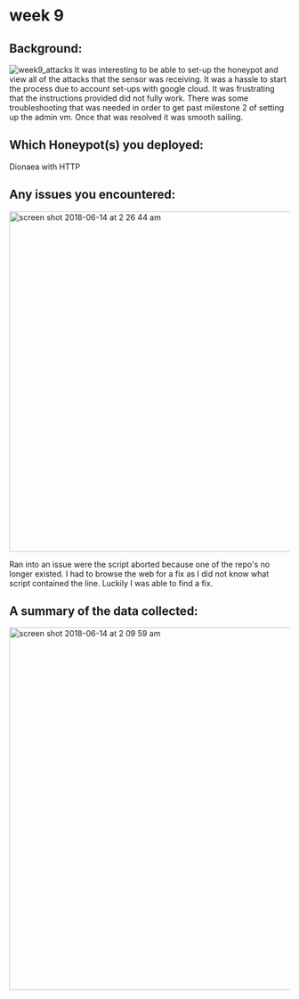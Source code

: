 # week 9


## Background:
![week9_attacks](https://user-images.githubusercontent.com/38142630/41403472-cfc6b220-6f79-11e8-901b-c63609468ab8.gif)
It was interesting to be able to set-up the honeypot and view all of the attacks that the sensor was receiving. It was a hassle to start the process due to account set-ups with google cloud. It was frustrating that the instructions provided did not fully work. There was some troubleshooting that was needed in order to get past milestone 2 of setting up the admin vm. Once that was resolved it was smooth sailing.

## Which Honeypot(s) you deployed: 
Dionaea with HTTP

## Any issues you encountered: 
<img width="611" alt="screen shot 2018-06-14 at 2 26 44 am" src="https://user-images.githubusercontent.com/38142630/41403856-c39a6f22-6f7a-11e8-93d5-6a1c4e9d572e.png">

Ran into an issue were the script aborted because one of the repo's no longer existed. I had to browse the web for a fix as I did not know what script contained the line. Luckily I was able to find a fix. 

## A summary of the data collected: 
<img width="651" alt="screen shot 2018-06-14 at 2 09 59 am" src="https://user-images.githubusercontent.com/38142630/41403485-d71cf66a-6f79-11e8-98e3-cdee55e5dc79.png">
